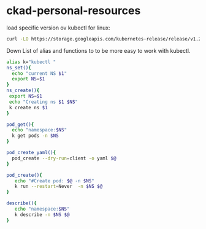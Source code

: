 # ckad-personal-resources
load specific version ov kubectl for linux:

```bash
curl -LO https://storage.googleapis.com/kubernetes-release/release/v1.21.1/bin/linux/amd64/kubectl
```


Down
List of alias and functions to to be more easy to work with kubectl.

```bash
alias k="kubectl "
ns_set(){
  echo "current NS $1"
  export NS=$1
}
ns_create(){
 export NS=$1
 echo "Creating ns $1 $NS"
 k create ns $1
}

pod_get(){
  echo "namespace:$NS"
  k get pods -n $NS
}

pod_create_yaml(){
  pod_create --dry-run=client -o yaml $@
}

pod_create(){
   echo "#Create pod: $@ -n $NS"
   k run --restart=Never  -n $NS $@
}

describe(){
   echo "namespace:$NS"
   k describe -n $NS $@
}

```
